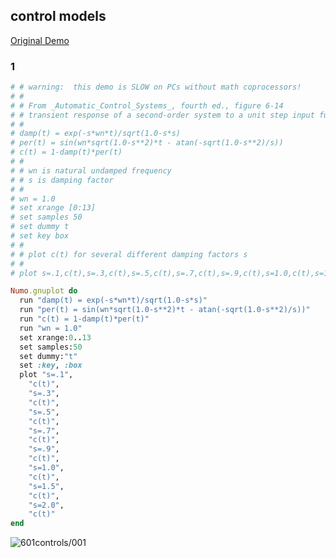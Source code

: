 ## control models
[Original Demo](http://gnuplot.sourceforge.net/demo_4.6/controls.html)

### 1

```ruby
# # warning:  this demo is SLOW on PCs without math coprocessors!
# #
# # From _Automatic_Control_Systems_, fourth ed., figure 6-14
# # transient response of a second-order system to a unit step input function
# #
# damp(t) = exp(-s*wn*t)/sqrt(1.0-s*s)
# per(t) = sin(wn*sqrt(1.0-s**2)*t - atan(-sqrt(1.0-s**2)/s))
# c(t) = 1-damp(t)*per(t)
# #
# #	wn is natural undamped frequency
# #	s is damping factor
# #
# wn = 1.0
# set xrange [0:13]
# set samples 50
# set dummy t
# set key box
# #
# # plot c(t) for several different damping factors s
# #
# plot s=.1,c(t),s=.3,c(t),s=.5,c(t),s=.7,c(t),s=.9,c(t),s=1.0,c(t),s=1.5,c(t),s=2.0,c(t)

Numo.gnuplot do
  run "damp(t) = exp(-s*wn*t)/sqrt(1.0-s*s)"
  run "per(t) = sin(wn*sqrt(1.0-s**2)*t - atan(-sqrt(1.0-s**2)/s))"
  run "c(t) = 1-damp(t)*per(t)"
  run "wn = 1.0"
  set xrange:0..13
  set samples:50
  set dummy:"t"
  set :key, :box
  plot "s=.1",
    "c(t)",
    "s=.3",
    "c(t)",
    "s=.5",
    "c(t)",
    "s=.7",
    "c(t)",
    "s=.9",
    "c(t)",
    "s=1.0",
    "c(t)",
    "s=1.5",
    "c(t)",
    "s=2.0",
    "c(t)"
end
```
![601controls/001](https://raw.githubusercontent.com/ruby-numo/gnuplot-demo/master/gnuplot/md/601controls/image/001.png)
